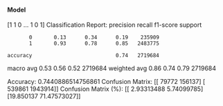 #### Model
[1 1 0 ... 1 0 1]
Classification Report:
              precision    recall  f1-score   support

           0       0.13      0.34      0.19    235909
           1       0.93      0.78      0.85   2483775

    accuracy                           0.74   2719684
   macro avg       0.53      0.56      0.52   2719684
weighted avg       0.86      0.74      0.79   2719684

Accuracy: 0.7440886514756861
Confusion Matrix:
[[  79772  156137]
 [ 539861 1943914]]
Confusion Matrix (%):
[[ 2.93313488  5.74099785]
 [19.850137   71.47573027]]
